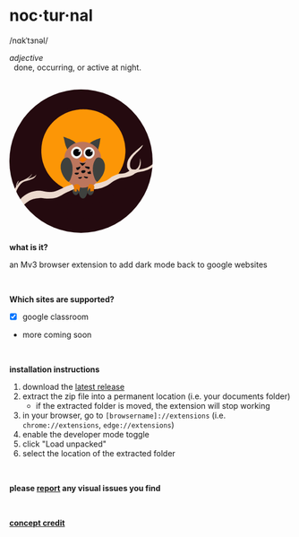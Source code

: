 # noc·tur·nal
/nɑkˈtɜnəl/

_adjective_
<br>
&nbsp;&nbsp;done, occurring, or active at night.

<br>

<img src="icon.png" width="256" height="256" style="border-radius: 50%;">

<br>

**what is it?**

an Mv3 browser extension to add dark mode back to google websites

<br>

**Which sites are supported?**

- [x] google classroom
- more coming soon

<br>

**installation instructions**

1. download the [latest release](releases/latest)
2. extract the zip file into a permanent location (i.e. your documents folder)
   - if the extracted folder is moved, the extension will stop working
3. in your browser, go to `[browsername]://extensions` (i.e. `chrome://extensions`, `edge://extensions`)
4. enable the developer mode toggle
5. click "Load unpacked"
6. select the location of the extracted folder

<br>

**please [report](issues) any visual issues you find**

<br>

**[concept credit](https://chrome.google.com/webstore/detail/google-classroom-dark-mod/gkmfklmmoioijpjndhdhogcefdbfcfho)**
